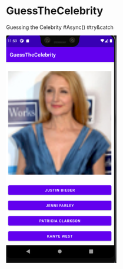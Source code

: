 # GuessTheCelebrity
Guessing the Celebrity  #Async() #try&amp;catch 

<img src="https://github.com/Marko2407/GuessTheCelebrity/blob/master/celebApp.png?" width="300">
